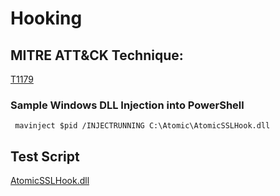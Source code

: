 # Hooking

## MITRE ATT&CK Technique:
[T1179](https://attack.mitre.org/wiki/Technique/T1179)

### Sample Windows DLL Injection into PowerShell

     mavinject $pid /INJECTRUNNING C:\Atomic\AtomicSSLHook.dll

## Test Script

[AtomicSSLHook.dll](https://github.com/redcanaryco/atomic-red-team/blob/master/Windows/Payloads/Hooking/)
